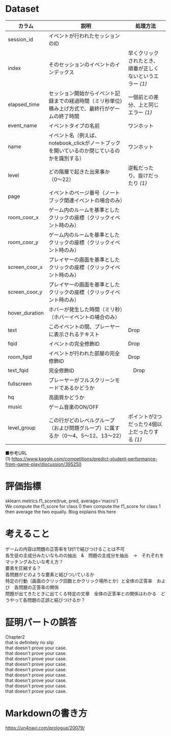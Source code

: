 # Dataset

|カラム|説明|処理方法|
|---|-------|------|
|session_id| イベントが行われたセッションのID||
|index| そのセッションのイベントのインデックス|早くクリックされたとき、順番が正しくないというエラー *(1)*|
|elapsed_time|セッション開始からイベント記録までの経過時間（ミリ秒単位) 積み上げ方式で、最終行がゲームの終了時間|一個前との差分、上と同じエラー *(1)*|
|event_name| イベントタイプの名前|ワンホット|
|name| イベント名（例えば、notebook_clickがノートブックを開いているのか閉じているのかを識別する）|ワンホット|
|level| どの階層で起きた出来事か（0〜22）|逆転だったり、抜けだったり *(1)*|
|page| イベントのページ番号（ノートブック関連イベントの場合のみ）||
|room_coor_x| ゲーム内のルームを基準としたクリックの座標（クリックイベント時のみ）||
|room_coor_y| ゲーム内のルームを基準としたクリックの座標（クリックイベント時のみ）|
|screen_coor_x| プレイヤーの画面を基準としたクリックの座標（クリックイベント時のみ）|
|screen_coor_y| プレイヤーの画面を基準としたクリックの座標（クリックイベント時のみ）|
|hover_duration| ホバーが発生した時間（ミリ秒）（ホバーイベントの場合のみ）|
|text| このイベントの間、プレーヤーに表示されるテキスト| Drop|
|fqid| イベントの完全修飾ID| Drop|
|room_fqid| イベントが行われた部屋の完全修飾ID| Drop|
|text_fqid| 完全修飾ID|　Drop|
|fullscreen| プレーヤーがフルスクリーンモードであるかどうか|
|hq| 高画質かどうか|
|music| ゲーム音楽のON/OFF|
|level_group| この行がどのレベルグループ（および問題グループ）に属するか（0～4、5～12、13～22）|ポイントが2つだったり4個以上だったりする *(1)*|

■参考URL  
(1) https://www.kaggle.com/competitions/predict-student-performance-from-game-play/discussion/395250

# 評価指標
sklearn.metrics.f1_score(true, pred, average='macro')  
We compute the f1_score for class 0 then compute the f1_score for class 1 then average the two equally. Blog explains this here


# 考えること
ゲームの内容は問題の正答率を1対1で結びつけることは不可  
各生徒の主成分みたいなものの抽出　&　問題の主成分を抽出　→　それぞれをマッチングみたいな考え方？  
要素を圧縮する？  
各問題がどのような要素と結びついているか  
特定の行動（画面のクリック回数とかクリック場所とか）と全体の正答率　および　各問題の正答率の関係  
問題が出てきたときに出てくる特定の文章　全体の正答率との関係はわかる　どうやって各問題の正誤と結びつけるか？


# 証明パートの誤答
Chapter2  
that is definitely no slip  
that doesn't prove your case.  
that doesn't prove your case.  
that doesn't prove your case.  
that doesn't prove your case.  
that doesn't prove your case.  
that doesn't prove your case.  
that doesn't prove your case.  
that doesn't prove your case.  
that doesn't prove your case.  

# Markdownの書き方
https://un4navi.com/prologue/20079/
